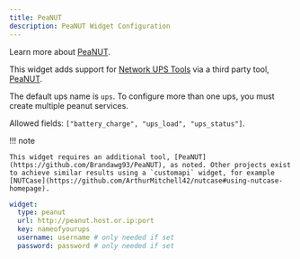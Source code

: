 ```yaml
---
title: PeaNUT
description: PeaNUT Widget Configuration
---
```


Learn more about [PeaNUT](https://github.com/Brandawg93/PeaNUT).

This widget adds support for [Network UPS Tools](https://networkupstools.org/) via a third party tool, [PeaNUT](https://github.com/Brandawg93/PeaNUT).

The default ups name is `ups`. To configure more than one ups, you must create multiple peanut services.

Allowed fields: `["battery_charge", "ups_load", "ups_status"]`.

!!! note

    This widget requires an additional tool, [PeaNUT](https://github.com/Brandawg93/PeaNUT), as noted. Other projects exist to achieve similar results using a `customapi` widget, for example [NUTCase](https://github.com/ArthurMitchell42/nutcase#using-nutcase-homepage).

```yaml
widget:
  type: peanut
  url: http://peanut.host.or.ip:port
  key: nameofyourups
  username: username # only needed if set
  password: password # only needed if set
```
